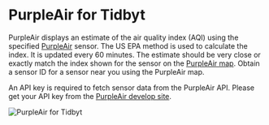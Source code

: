 # PurpleAir for Tidbyt

PurpleAir displays an estimate of the air quality index (AQI) using the specified [PurpleAir](https://www.purpleair.com) sensor. The US EPA method is used to calculate the index. It is updated every 60 minutes. The estimate should be very close or exactly match the index shown for the sensor on the [PurpleAir map](https://map.purpleair.com/1/mAQI/a0/p604800/cC5?select=33997#15.38/37.828489/-122.42342). Obtain a sensor ID for a sensor near you using the PurpleAir map.

An API key is required to fetch sensor data from the PurpleAir API. Please get your API key from the [PurpleAir develop site](https://develop.purpleair.com/sign-in?redirectURL=%2Fkeys).

![PurpleAir for Tidbyt](screenshot.png)